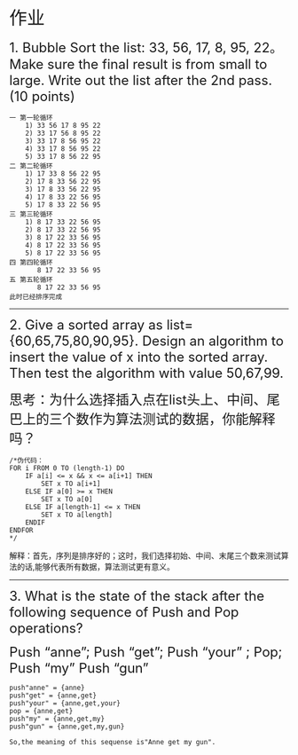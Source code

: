 <font size="6"> 作业 </font><br />

<font size="5">1. Bubble Sort the list: 33, 56, 17, 8, 95, 22。Make sure the final result is
from small to large.
Write out the list after the 2nd pass. (10 points) 
</font><br />

```
一 第一轮循环
    1) 33 56 17 8 95 22
    2) 33 17 56 8 95 22
    3) 33 17 8 56 95 22
    4) 33 17 8 56 95 22
    5) 33 17 8 56 22 95
二 第二轮循环
    1) 17 33 8 56 22 95
    2) 17 8 33 56 22 95
    3) 17 8 33 56 22 95
    4) 17 8 33 22 56 95
    5) 17 8 33 22 56 95
三 第三轮循环
    1) 8 17 33 22 56 95
    2) 8 17 33 22 56 95
    3) 8 17 22 33 56 95
    4) 8 17 22 33 56 95 
    5) 8 17 22 33 56 95 
四 第四轮循环
       8 17 22 33 56 95
五 第五轮循环
       8 17 22 33 56 95
此时已经排序完成
```
---
<font size="5">2. Give a sorted array as list={60,65,75,80,90,95}. Design an algorithm to
insert the value of x into the sorted array. Then test the algorithm with
value 50,67,99.

思考：为什么选择插入点在list头上、中间、尾巴上的三个数作为算法测试的数据，你能解释吗？</font><br />

```
/*伪代码：
FOR i FROM 0 TO (length-1) DO
    IF a[i] <= x && x <= a[i+1] THEN
        SET x TO a[i+1]
    ELSE IF a[0] >= x THEN
        SET x TO a[0]
    ELSE IF a[length-1] <= x THEN
        SET x TO a[length]
    ENDIF
ENDFOR 
*/
```
解释：首先，序列是排序好的；这时，我们选择初始、中间、末尾三个数来测试算法的话,能够代表所有数据，算法测试更有意义。

---
<font size="5">3. What is the state of the stack after the following sequence of Push and
Pop operations?

Push “anne”; Push “get”; Push “your” ; Pop; Push “my” Push “gun” </font><br />

```
push"anne" = {anne}
push"get" = {anne,get}
push"your" = {anne,get,your}
pop = {anne,get}
push"my" = {anne,get,my}
push"gun" = {anne,get,my,gun}

So,the meaning of this sequense is"Anne get my gun".
```